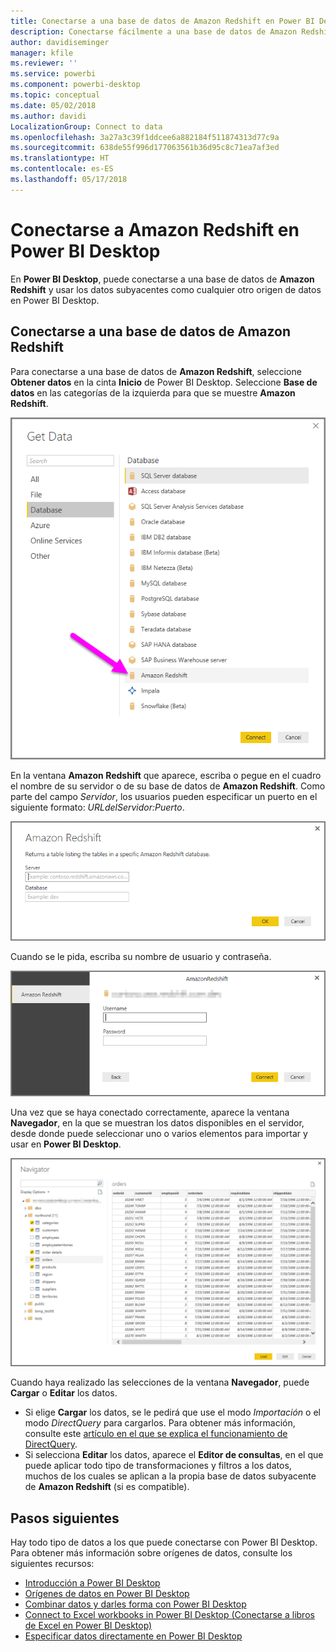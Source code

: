 ```yaml
---
title: Conectarse a una base de datos de Amazon Redshift en Power BI Desktop
description: Conectarse fácilmente a una base de datos de Amazon Redshift y usarla en Power BI Desktop
author: davidiseminger
manager: kfile
ms.reviewer: ''
ms.service: powerbi
ms.component: powerbi-desktop
ms.topic: conceptual
ms.date: 05/02/2018
ms.author: davidi
LocalizationGroup: Connect to data
ms.openlocfilehash: 3a27a3c39f1ddcee6a882184f511874313d77c9a
ms.sourcegitcommit: 638de55f996d177063561b36d95c8c71ea7af3ed
ms.translationtype: HT
ms.contentlocale: es-ES
ms.lasthandoff: 05/17/2018
---
```

# <a name="connect-to-amazon-redshift-in-power-bi-desktop"></a>Conectarse a Amazon Redshift en Power BI Desktop
En **Power BI Desktop**, puede conectarse a una base de datos de **Amazon Redshift** y usar los datos subyacentes como cualquier otro origen de datos en Power BI Desktop.

## <a name="connect-to-an-amazon-redshift-database"></a>Conectarse a una base de datos de Amazon Redshift
Para conectarse a una base de datos de **Amazon Redshift**, seleccione **Obtener datos** en la cinta **Inicio** de Power BI Desktop. Seleccione **Base de datos** en las categorías de la izquierda para que se muestre **Amazon Redshift**.

![](media/desktop-connect-redshift/connect_redshift_3.png)

En la ventana **Amazon Redshift** que aparece, escriba o pegue en el cuadro el nombre de su servidor o de su base de datos de **Amazon Redshift**. Como parte del campo *Servidor*, los usuarios pueden especificar un puerto en el siguiente formato: *URLdelServidor:Puerto*.

![](media/desktop-connect-redshift/connect_redshift_4.png)

Cuando se le pida, escriba su nombre de usuario y contraseña.

![](media/desktop-connect-redshift/connect_redshift_5.png)

Una vez que se haya conectado correctamente, aparece la ventana **Navegador**, en la que se muestran los datos disponibles en el servidor, desde donde puede seleccionar uno o varios elementos para importar y usar en **Power BI Desktop**.

![](media/desktop-connect-redshift/connect_redshift_6.png)

Cuando haya realizado las selecciones de la ventana **Navegador**, puede **Cargar** o **Editar** los datos.

* Si elige **Cargar** los datos, se le pedirá que use el modo *Importación* o el modo *DirectQuery* para cargarlos. Para obtener más información, consulte este [artículo en el que se explica el funcionamiento de DirectQuery](desktop-use-directquery.md).
* Si selecciona **Editar** los datos, aparece el **Editor de consultas**, en el que puede aplicar todo tipo de transformaciones y filtros a los datos, muchos de los cuales se aplican a la propia base de datos subyacente de **Amazon Redshift** (si es compatible).

## <a name="next-steps"></a>Pasos siguientes
Hay todo tipo de datos a los que puede conectarse con Power BI Desktop. Para obtener más información sobre orígenes de datos, consulte los siguientes recursos:

* [Introducción a Power BI Desktop](desktop-getting-started.md)
* [Orígenes de datos en Power BI Desktop](desktop-data-sources.md)
* [Combinar datos y darles forma con Power BI Desktop](desktop-shape-and-combine-data.md)
* [Connect to Excel workbooks in Power BI Desktop (Conectarse a libros de Excel en Power BI Desktop)](desktop-connect-excel.md)   
* [Especificar datos directamente en Power BI Desktop](desktop-enter-data-directly-into-desktop.md)   

